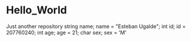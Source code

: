 # Hello_World
Just another repository
string name;
name = "Esteban Ugalde";
int id;
id = 207760240;
int age;
age = 21;
char sex;
sex = 'M'
